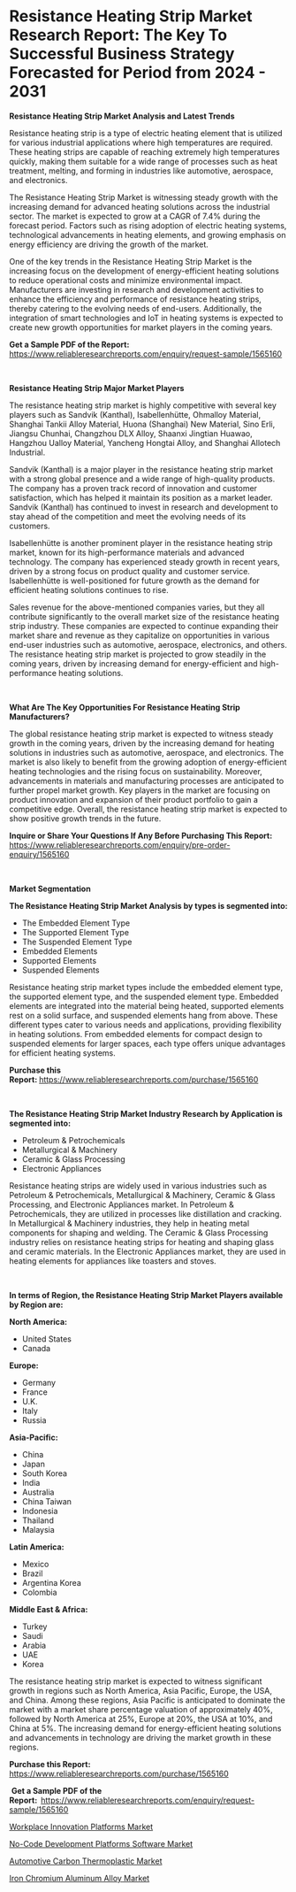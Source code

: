 <p><h1>Resistance Heating Strip Market Research Report: The Key To Successful Business Strategy Forecasted for Period from 2024 - 2031</h1></p><p><strong>Resistance Heating Strip Market Analysis and Latest Trends</strong></p>
<p><p>Resistance heating strip is a type of electric heating element that is utilized for various industrial applications where high temperatures are required. These heating strips are capable of reaching extremely high temperatures quickly, making them suitable for a wide range of processes such as heat treatment, melting, and forming in industries like automotive, aerospace, and electronics.</p><p>The Resistance Heating Strip Market is witnessing steady growth with the increasing demand for advanced heating solutions across the industrial sector. The market is expected to grow at a CAGR of 7.4% during the forecast period. Factors such as rising adoption of electric heating systems, technological advancements in heating elements, and growing emphasis on energy efficiency are driving the growth of the market.</p><p>One of the key trends in the Resistance Heating Strip Market is the increasing focus on the development of energy-efficient heating solutions to reduce operational costs and minimize environmental impact. Manufacturers are investing in research and development activities to enhance the efficiency and performance of resistance heating strips, thereby catering to the evolving needs of end-users. Additionally, the integration of smart technologies and IoT in heating systems is expected to create new growth opportunities for market players in the coming years.</p></p>
<p><strong>Get a Sample PDF of the Report:&nbsp;</strong> <a href="https://www.reliableresearchreports.com/enquiry/request-sample/1565160">https://www.reliableresearchreports.com/enquiry/request-sample/1565160</a></p>
<p>&nbsp;</p>
<p><strong>Resistance Heating Strip Major Market Players</strong></p>
<p><p>The resistance heating strip market is highly competitive with several key players such as Sandvik (Kanthal), Isabellenhütte, Ohmalloy Material, Shanghai Tankii Alloy Material, Huona (Shanghai) New Material, Sino Erli, Jiangsu Chunhai, Changzhou DLX Alloy, Shaanxi Jingtian Huawao, Hangzhou Ualloy Material, Yancheng Hongtai Alloy, and Shanghai Allotech Industrial.</p><p>Sandvik (Kanthal) is a major player in the resistance heating strip market with a strong global presence and a wide range of high-quality products. The company has a proven track record of innovation and customer satisfaction, which has helped it maintain its position as a market leader. Sandvik (Kanthal) has continued to invest in research and development to stay ahead of the competition and meet the evolving needs of its customers.</p><p>Isabellenhütte is another prominent player in the resistance heating strip market, known for its high-performance materials and advanced technology. The company has experienced steady growth in recent years, driven by a strong focus on product quality and customer service. Isabellenhütte is well-positioned for future growth as the demand for efficient heating solutions continues to rise.</p><p>Sales revenue for the above-mentioned companies varies, but they all contribute significantly to the overall market size of the resistance heating strip industry. These companies are expected to continue expanding their market share and revenue as they capitalize on opportunities in various end-user industries such as automotive, aerospace, electronics, and others. The resistance heating strip market is projected to grow steadily in the coming years, driven by increasing demand for energy-efficient and high-performance heating solutions.</p></p>
<p>&nbsp;</p>
<p><strong>What Are The Key Opportunities For Resistance Heating Strip Manufacturers?</strong></p>
<p><p>The global resistance heating strip market is expected to witness steady growth in the coming years, driven by the increasing demand for heating solutions in industries such as automotive, aerospace, and electronics. The market is also likely to benefit from the growing adoption of energy-efficient heating technologies and the rising focus on sustainability. Moreover, advancements in materials and manufacturing processes are anticipated to further propel market growth. Key players in the market are focusing on product innovation and expansion of their product portfolio to gain a competitive edge. Overall, the resistance heating strip market is expected to show positive growth trends in the future.</p></p>
<p><strong>Inquire or Share Your Questions If Any Before Purchasing This Report:</strong> <a href="https://www.reliableresearchreports.com/enquiry/pre-order-enquiry/1565160">https://www.reliableresearchreports.com/enquiry/pre-order-enquiry/1565160</a></p>
<p>&nbsp;</p>
<p><strong>Market Segmentation</strong></p>
<p><strong>The Resistance Heating Strip Market Analysis by types is segmented into:</strong></p>
<p><ul><li>The Embedded Element Type</li><li>The Supported Element Type</li><li>The Suspended Element Type</li><li>Embedded Elements</li><li>Supported Elements</li><li>Suspended Elements</li></ul></p>
<p><p>Resistance heating strip market types include the embedded element type, the supported element type, and the suspended element type. Embedded elements are integrated into the material being heated, supported elements rest on a solid surface, and suspended elements hang from above. These different types cater to various needs and applications, providing flexibility in heating solutions. From embedded elements for compact design to suspended elements for larger spaces, each type offers unique advantages for efficient heating systems.</p></p>
<p><strong>Purchase this Report:&nbsp;</strong><a href="https://www.reliableresearchreports.com/purchase/1565160">https://www.reliableresearchreports.com/purchase/1565160</a></p>
<p>&nbsp;</p>
<p><strong>The Resistance Heating Strip Market Industry Research by Application is segmented into:</strong></p>
<p><ul><li>Petroleum & Petrochemicals</li><li>Metallurgical & Machinery</li><li>Ceramic & Glass Processing</li><li>Electronic Appliances</li></ul></p>
<p><p>Resistance heating strips are widely used in various industries such as Petroleum & Petrochemicals, Metallurgical & Machinery, Ceramic & Glass Processing, and Electronic Appliances market. In Petroleum & Petrochemicals, they are utilized in processes like distillation and cracking. In Metallurgical & Machinery industries, they help in heating metal components for shaping and welding. The Ceramic & Glass Processing industry relies on resistance heating strips for heating and shaping glass and ceramic materials. In the Electronic Appliances market, they are used in heating elements for appliances like toasters and stoves.</p></p>
<p>&nbsp;</p>
<p><strong>In terms of Region, the Resistance Heating Strip Market Players available by Region are:</strong></p>
<p>
    <p> <strong> North America: </strong>
        <ul>
            <li>United States</li>
            <li>Canada</li>
        </ul>
        </p> 
    <p> <strong> Europe: </strong>
        <ul>
            <li>Germany</li>
            <li>France</li>
            <li>U.K.</li>
            <li>Italy</li>
            <li>Russia</li>
        </ul>
        </p> 
    <p> <strong> Asia-Pacific: </strong>
        <ul>
            <li>China</li>
            <li>Japan</li>
            <li>South Korea</li>
            <li>India</li>
            <li>Australia</li>
            <li>China Taiwan</li>
            <li>Indonesia</li>
            <li>Thailand</li>
            <li>Malaysia</li>
        </ul>
        </p> 
    <p> <strong> Latin America: </strong>
        <ul>
            <li>Mexico</li>
            <li>Brazil</li>
            <li>Argentina Korea</li>
            <li>Colombia</li>
        </ul>
        </p> 
    <p> <strong> Middle East & Africa: </strong>
        <ul>
            <li>Turkey</li>
            <li>Saudi</li>
            <li>Arabia</li>
            <li>UAE</li>
            <li>Korea</li>
        </ul>
    </p>
    </p>
<p><p>The resistance heating strip market is expected to witness significant growth in regions such as North America, Asia Pacific, Europe, the USA, and China. Among these regions, Asia Pacific is anticipated to dominate the market with a market share percentage valuation of approximately 40%, followed by North America at 25%, Europe at 20%, the USA at 10%, and China at 5%. The increasing demand for energy-efficient heating solutions and advancements in technology are driving the market growth in these regions.</p></p>
<p><strong>Purchase this Report: </strong><a href="https://www.reliableresearchreports.com/purchase/1565160">https://www.reliableresearchreports.com/purchase/1565160</a></p>
<p>&nbsp;<strong>Get a Sample PDF of the Report:&nbsp;&nbsp;</strong><a href="https://www.reliableresearchreports.com/enquiry/request-sample/1565160">https://www.reliableresearchreports.com/enquiry/request-sample/1565160</a></p>
<p><strong></strong></p>
<p><p><a href="https://issuu.com/reportprime-2/docs/workplace-innovation-platforms-market-size-2030.pp">Workplace Innovation Platforms Market</a></p><p><a href="https://issuu.com/reportprime-2/docs/no-code-development-platforms-software-market-size">No-Code Development Platforms Software Market</a></p><p><a href="https://github.com/fiixsa/Market-Research-Report-List-1/blob/main/automotive-carbon-thermoplastic-market.md">Automotive Carbon Thermoplastic Market</a></p><p><a href="https://github.com/Airanohannonzb68e5pb53oc1/Market-Research-Report-List-1/blob/main/iron-chromium-aluminum-alloy-market.md">Iron Chromium Aluminum Alloy Market</a></p></p>